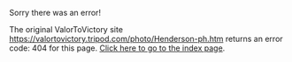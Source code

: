 

Sorry there was an error!

The original ValorToVictory site https://valortovictory.tripod.com/photo/Henderson-ph.htm returns an error code: 404 for this page. [Click here to go to the index page](../index.md).
